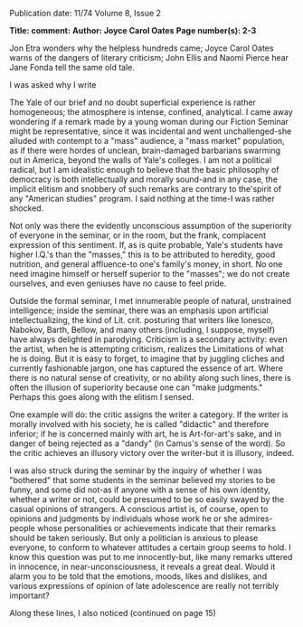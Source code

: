 Publication date: 11/74
Volume 8, Issue 2

**Title: comment:**
**Author: Joyce Carol Oates**
**Page number(s): 2-3**

Jon Etra wonders why the helpless hundreds came; Joyce Carol Oates warns of the dangers of literary criticism; John Ellis and Naomi Pierce hear Jane Fonda tell the same old tale.

I was asked why I write


The Yale of our brief and no doubt superficial experience is rather homogeneous; the atmosphere is intense, confined, analytical. I came away wondering if a remark made by a young woman during our Fiction Seminar might be representative, since it was incidental and went unchallenged-she alluded with contempt to a "mass" audience, a "mass market" population, as if there were hordes of unclean, brain-damaged barbarians swarming out in America, beyond the walls of Yale's colleges. I am not a political radical, but I am idealistic enough to believe that the basic philosophy of democracy is both intellectually and morally sound-and in any case, the implicit elitism and snobbery of such remarks are contrary to the'spirit of any "American studies" program. I said nothing at the time-I was rather shocked.

Not only was there the evidently unconscious assumption of the superiority of everyone in the seminar, or in the room, but the frank, complacent expression of this sentiment. If, as is quite probable, Yale's students have higher I.Q.'s than the "masses," this is to be attributed to heredity, good nutrition, and general affluence-to one's family's money, in short. No one need imagine himself or herself superior to the "masses"; we do not create ourselves, and even geniuses have no cause to feel pride.

Outside the formal seminar, I met innumerable people of natural, unstrained intelligence; inside the seminar, there was an emphasis upon artificial intellectualizing, the kind of Lit. crit. posturing that writers like Ionesco, Nabokov, Barth, Bellow, and many others (including, I suppose, myself) have always delighted in parodying. Criticism is a secondary activity: even the artist, when he is attempting criticism, realizes the Limitations of what he is doing. But it is easy to forget, to imagine that by juggling cliches and currently fashionable jargon, one has captured the essence of art. Where there is no natural sense of creativity, or no ability along such lines, there is often the illusion of superiority because one can "make judgments." Perhaps this goes along with the elitism I sensed.

One example will do: the critic assigns the writer a category. If the writer is morally involved with his society, he is called "didactic" and therefore inferior; if he is concerned mainly with art, he is Art-for-art's sake, and in danger of being rejected as a "dandy" (in Camus's sense of the word). So the critic achieves an illusory victory over the writer-but it is illusory, indeed.

I was also struck during the seminar by the inquiry of whether I was "bothered" that some students in the seminar believed my stories to be funny, and some did not-as if anyone with a sense of his own identity, whether a writer or not, could be presumed to be so easily swayed by the casual opinions of strangers. A conscious artist is, of course, open to opinions and judgments by individuals whose work he or she admires-people whose personalities or achievements indicate that their remarks should be taken seriously. But only a politician is anxious to please everyone, to conform to whatever attitudes a certain group seems to hold. I know this question was put to me innocently-but, like many remarks uttered in innocence, in near-unconsciousness, it reveals a great deal. Would it alarm you to be told that the emotions, moods, likes and dislikes, and various expressions of opinion of late adolescence are really not terribly important?

Along these lines, I also noticed (continued on page 15)